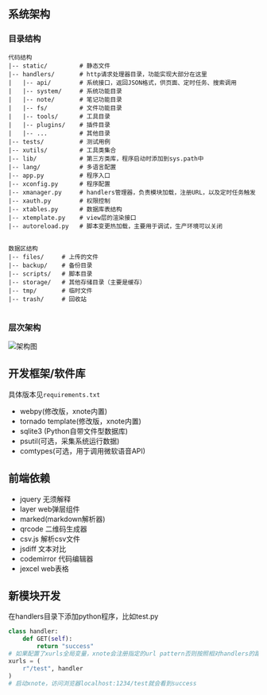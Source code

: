 ## 系统架构

### 目录结构
```
代码结构
|-- static/         # 静态文件
|-- handlers/       # http请求处理器目录，功能实现大部分在这里
|   |-- api/        # 系统接口，返回JSON格式，供页面、定时任务、搜索调用
|   |-- system/     # 系统功能目录
|   |-- note/       # 笔记功能目录
|   |-- fs/         # 文件功能目录
|   |-- tools/      # 工具目录
|   |-- plugins/    # 插件目录
|   |-- ...         # 其他目录
|-- tests/          # 测试用例
|-- xutils/         # 工具类集合
|-- lib/            # 第三方类库，程序启动时添加到sys.path中
|-- lang/           # 多语言配置
|-- app.py          # 程序入口
|-- xconfig.py      # 程序配置
|-- xmanager.py     # handlers管理器，负责模块加载，注册URL，以及定时任务触发
|-- xauth.py        # 权限控制
|-- xtables.py      # 数据库表结构
|-- xtemplate.py    # view层的渲染接口   
|-- autoreload.py   # 脚本变更热加载，主要用于调试，生产环境可以关闭


数据区结构
|-- files/     # 上传的文件
|-- backup/    # 备份目录
|-- scripts/   # 脚本目录
|-- storage/   # 其他存储目录（主要是缓存）
|-- tmp/       # 临时文件
|-- trash/     # 回收站


```

### 层次架构

![架构图](https://gitee.com/xupingmao/xnote/raw/master/screenshots/architecture.png)



## 开发框架/软件库

具体版本见`requirements.txt`

- webpy(修改版，xnote内置)
- tornado template(修改版，xnote内置)
- sqlite3 (Python自带文件型数据库)
- psutil(可选，采集系统运行数据)
- comtypes(可选，用于调用微软语音API)

## 前端依赖

- jquery 无须解释
- layer web弹层组件
- marked(markdown解析器)
- qrcode 二维码生成器
- csv.js 解析csv文件
- jsdiff 文本对比
- codemirror 代码编辑器
- jexcel web表格

## 新模块开发

在handlers目录下添加python程序，比如test.py

```py
class handler:    
    def GET(self):
        return "success"
# 如果配置了xurls全局变量，xnote会注册指定的url pattern否则按照相对handlers的路径注册
xurls = (
    r"/test", handler
)
# 启动xnote，访问浏览器localhost:1234/test就会看到success
```
